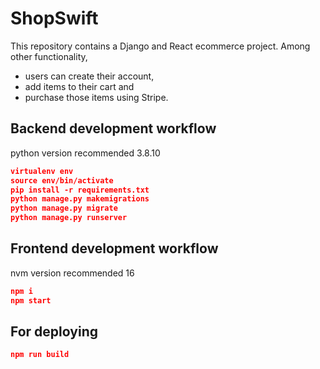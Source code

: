 # ShopSwift

This repository contains a Django and React ecommerce project. 
Among other functionality, 
- users can create their account, 
- add items to their cart and 
- purchase those items using Stripe.


## Backend development workflow

python version recommended 3.8.10
```json 
virtualenv env
source env/bin/activate
pip install -r requirements.txt
python manage.py makemigrations
python manage.py migrate
python manage.py runserver
```

## Frontend development workflow

nvm version recommended 16
```json
npm i
npm start
```

## For deploying

```json
npm run build
```

